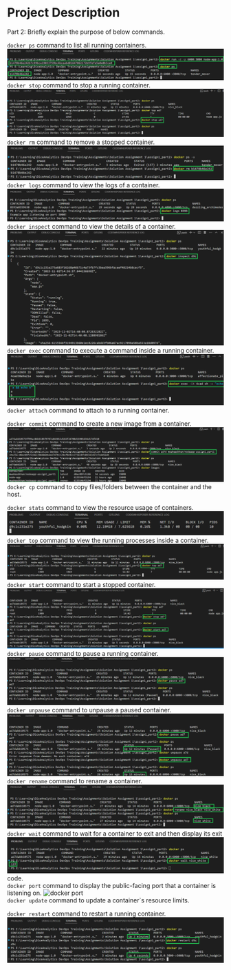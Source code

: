 # Project Description
Part 2: Briefly explain the purpose of below commands.

`docker ps` command to list all running containers.
![docker ps](/assets/run_ps.png)  
`docker stop` command to stop a running container.
![docker stop](/assets/stop.png)
`docker rm` command to remove a stopped container.  
![docker rm](/assets/rm.png)  
`docker logs` command to view the logs of a container.  
![docker logs](/assets/logs.png)  
`docker inspect` command to view the details of a container.  
![docker inspect](/assets/inspect.png)  
`docker exec` command to execute a command inside a running container.  
![docker exec](/assets/exec.png)  
`docker attach` command to attach to a running container.  

`docker commit` command to create a new image from a container.  
![docker commit](/assets/commit.png)  
`docker cp` command to copy files/folders between the container and the host.  

`docker stats` command to view the resource usage of containers.  
![docker stats](/assets/stats.png)  
`docker top` command to view the running processes inside a container.  
![docker top](/assets/top.png)  
`docker start` command to start a stopped container.  
![docker start](/assets/stop_start.png)  
`docker pause` command to pause a running container.  
![docker pause](/assets/pause.png)  
`docker unpause` command to unpause a paused container.  
![docker unpause](/assets/pause_unpause.png)  
`docker rename` command to rename a container.  
![docker rename](/assets/rename.png)  
`docker wait` command to wait for a container to exit and then display its exit 
![docker wait](/assets/wait.png)  code.  
`docker port` command to display the public-facing port that a container is listening on.
![docker port](/assets/port.pngg)    
`docker update` command to update a container`s resource limits.  

`docker restart` command to restart a running container.  
![docker restart](/assets/restart.png)  